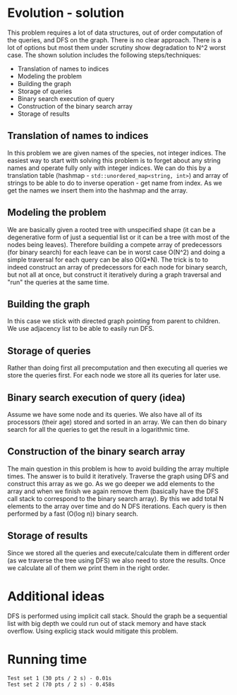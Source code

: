 # Evolution - solution
This problem requires a lot of data structures, out of order computation of the queries, and DFS on the graph. There is no clear approach. There is a lot of options but most them under scrutiny show degradation to N^2 worst case. The shown solution includes the following steps/techniques:

- Translation of names to indices
- Modeling the problem
- Building the graph
- Storage of queries
- Binary search execution of query
- Construction of the binary search array
- Storage of results

## Translation of names to indices
In this problem we are given names of the species, not integer indices. The easiest way to start with solving this problem is to forget about any string names and operate fully only with integer indices. We can do this by a translation table (hashmap - `std::unordered_map<string, int>`) and array of strings to be able to do to inverse operation - get name from index. As we get the names we insert them into the hashmap and the array.

## Modeling the problem
We are basically given a rooted tree with unspecified shape (it can be a degenerative form of just a sequential list or it can be a tree with most of the nodes being leaves). Therefore building a compete array of predecessors (for binary search) for each leave can be in worst case O(N^2) and doing a simple traversal for each query can be also O(Q\*N). The trick is to to indeed construct an array of predecessors for each node for binary search, but not all at once, but construct it iteratively during a graph traversal and "run" the queries at the same time.

## Building the graph
In this case we stick with directed graph pointing from parent to children. We use adjacency list to be able to easily run DFS.

## Storage of queries
Rather than doing first all precomputation and then executing all queries we store the queries first. For each node we store all its queries for later use.

## Binary search execution of query (idea)
Assume we have some node and its queries. We also have all of its processors (their age) stored and sorted in an array. We can then do binary search for all the queries to get the result in a logarithmic time.

## Construction of the binary search array
The main question in this problem is how to avoid building the array multiple times. The answer is to build it iteratively. Traverse the graph using DFS and construct this array as we go. As we go deeper we add elements to the array and when we finish we again remove them (basically have the DFS call stack to correspond to the binary search array). By this we add total N elements to the array over time and do N DFS iterations. Each query is then performed by a fast (O(log n)) binary search.

## Storage of results
Since we stored all the queries and execute/calculate them in different order (as we traverse the tree using DFS) we also need to store the results. Once we calculate all of them we print them in the right order.

# Additional ideas
DFS is performed using implicit call stack. Should the graph be a sequential list with big depth we could run out of stack memory and have stack overflow. Using explicig stack would mitigate this problem.

# Running time
    Test set 1 (30 pts / 2 s) - 0.01s
    Test set 2 (70 pts / 2 s) - 0.458s
